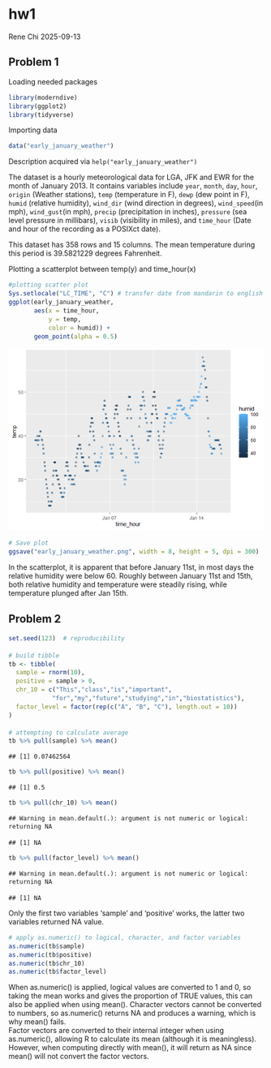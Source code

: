 hw1
================
Rene Chi
2025-09-13

## Problem 1

Loading needed packages

``` r
library(moderndive)
library(ggplot2)
library(tidyverse)
```

Importing data

``` r
data("early_january_weather")
```

Description acquired via `help("early_january_weather")`

The dataset is a hourly meteorological data for LGA, JFK and EWR for the
month of January 2013. It contains variables include `year`, `month`,
`day`, `hour`, `origin` (Weather stations), `temp` (temperature in F),
`dewp` (dew point in F), `humid` (relative humidity), `wind_dir` (wind
direction in degrees), `wind_speed`(in mph), `wind_gust`(in mph),
`precip` (precipitation in inches), `pressure` (sea level pressure in
millibars), `visib` (visibility in miles), and `time_hour` (Date and
hour of the recording as a POSIXct date).

This dataset has 358 rows and 15 columns. The mean temperature during
this period is 39.5821229 degrees Fahrenheit.

Plotting a scatterplot between temp(y) and time_hour(x)

``` r
#plotting scatter plot 
Sys.setlocale("LC_TIME", "C") # transfer date from mandarin to english
ggplot(early_january_weather, 
       aes(x = time_hour, 
           y = temp, 
           color = humid)) +
       geom_point(alpha = 0.5) 
```

![](p8105_hw1_dc3964_files/figure-gfm/unnamed-chunk-3-1.png)<!-- -->

``` r
# Save plot
ggsave("early_january_weather.png", width = 8, height = 5, dpi = 300)
```

In the scatterplot, it is apparent that before January 11st, in most
days the relative humidity were below 60. Roughly between January 11st
and 15th, both relative humidity and temperature were steadily rising,
while temperature plunged after Jan 15th.

## Problem 2

``` r
set.seed(123)  # reproducibility

# build tibble
tb <- tibble(
  sample = rnorm(10),
  positive = sample > 0,
  chr_10 = c("This","class","is","important",
            "for","my","future","studying","in","biostatistics"),
  factor_level = factor(rep(c("A", "B", "C"), length.out = 10))
)

# attempting to calculate average
tb %>% pull(sample) %>% mean()
```

    ## [1] 0.07462564

``` r
tb %>% pull(positive) %>% mean()
```

    ## [1] 0.5

``` r
tb %>% pull(chr_10) %>% mean()
```

    ## Warning in mean.default(.): argument is not numeric or logical: returning NA

    ## [1] NA

``` r
tb %>% pull(factor_level) %>% mean()
```

    ## Warning in mean.default(.): argument is not numeric or logical: returning NA

    ## [1] NA

Only the first two variables ‘sample’ and ‘positive’ works, the latter
two variables returned NA value.

``` r
# apply as.numeric() to logical, character, and factor variables
as.numeric(tb$sample)
as.numeric(tb$positive)
as.numeric(tb$chr_10)
as.numeric(tb$factor_level)
```

When as.numeric() is applied, logical values are converted to 1 and 0,
so taking the mean works and gives the proportion of TRUE values, this
can also be applied when using mean(). Character vectors cannot be
converted to numbers, so as.numeric() returns NA and produces a warning,
which is why mean() fails.  
Factor vectors are converted to their internal integer when using
as.numeric(), allowing R to calculate its mean (although it is
meaningless). However, when computing directly with mean(), it will
return as NA since mean() will not convert the factor vectors.
